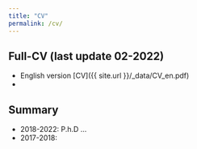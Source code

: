 ```yaml
---
title: "CV"
permalink: /cv/
---
```

## Full-CV (last update 02-2022)

* English version [CV]({{ site.url }}/_data/CV_en.pdf)
* 
## Summary

* 2018-2022: P.h.D ...
* 2017-2018: 



